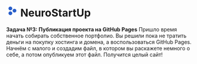 # ![Логотип NeuroStartUp](img/NeuroStartUpIcon.png) NeuroStartUp

**Задача №3: Публикация проекта на GitHub Pages** Пришло время начать собирать собственное портфолио. Вы решили пока не тратить деньги на покупку хостинга и домена, а воспользоваться GitHub Pages. Начнём с малого и создадим файл, в котором вы раскажете немного о себе, а потом опубликуем этот файл. Получится целый сайт!

